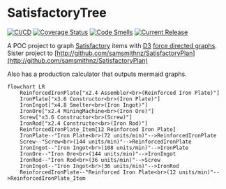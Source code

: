 # SatisfactoryTree


[![CI/CD](https://github.com/samsmithnz/SatisfactoryTree/actions/workflows/workflow.yml/badge.svg)](https://github.com/samsmithnz/SatisfactoryTree/actions/workflows/workflow.yml)
[![Coverage Status](https://coveralls.io/repos/github/samsmithnz/SatisfactoryTree/badge.svg?branch=main)](https://coveralls.io/github/samsmithnz/SatisfactoryTree?branch=main)
[![Code Smells](https://sonarcloud.io/api/project_badges/measure?project=samsmithnz_SatisfactoryTree&metric=code_smells)](https://sonarcloud.io/summary/new_code?id=samsmithnz_SatisfactoryTree)
[![Current Release](https://img.shields.io/github/release/samsmithnz/SatisfactoryTree/all.svg)](https://github.com/samsmithnz/SatisfactoryTree/releases)


A POC project to graph [Satisfactory](https://store.steampowered.com/app/526870/Satisfactory/) items with [D3](https://d3js.org/) [force directed graphs](https://en.wikipedia.org/wiki/Force-directed_graph_drawing). 
Sister project to [http://github.com/samsmithnz/SatisfactoryPlan](http://github.com/samsmithnz/SatisfactoryPlan)

Also has a production calculator that outputs mermaid graphs.
```mermaid
flowchart LR
    ReinforcedIronPlate["x2.4 Assembler<br>(Reinforced Iron Plate)"]
    IronPlate["x3.6 Constructor<br>(Iron Plate)"]
    IronIngot["x4.8 Smelter<br>(Iron Ingot)"]
    IronOre["x2.4 MiningMachine<br>(Iron Ore)"]
    Screw["x3.6 Constructor<br>(Screw)"]
    IronRod["x2.4 Constructor<br>(Iron Rod)"]
    ReinforcedIronPlate_Item[12 Reinforced Iron Plate]
    IronPlate--"Iron Plate<br>(72 units/min)"-->ReinforcedIronPlate
    Screw--"Screw<br>(144 units/min)"-->ReinforcedIronPlate
    IronIngot--"Iron Ingot<br>(108 units/min)"-->IronPlate
    IronOre--"Iron Ore<br>(144 units/min)"-->IronIngot
    IronRod--"Iron Rod<br>(36 units/min)"-->Screw
    IronIngot--"Iron Ingot<br>(36 units/min)"-->IronRod
    ReinforcedIronPlate--"Reinforced Iron Plate<br>(12 units/min)"-->ReinforcedIronPlate_Item
```

<!--This is very rough. At the very beginning of the game - it looks like this:

![image](https://user-images.githubusercontent.com/8389039/153523309-5709dcaa-d231-42e9-a54c-e55a465884af.png)

After researching some basic items - it's interesting to see what the requirements are to build you initial hub/mall:
![image](https://user-images.githubusercontent.com/8389039/153591408-d2b545e1-e6fe-4629-9a5c-b8f419837721.png)

At the end of the game, it's a bit busy and I need another visualization:
![image](https://user-images.githubusercontent.com/8389039/153523397-1b80b54a-add7-4986-b2db-5b105c0f1eb5.png)

I have various filtering, to search for specific items, various "ages" of science, and to exclude buildings. For example: This shows all items to build the Gravity Matrix (the green science cube), including alternative/rare material recipes.
![image](https://user-images.githubusercontent.com/8389039/153523841-6f092c4b-80a1-4c39-b30e-fcbe872f816e.png)
-->
